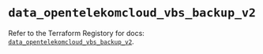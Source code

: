 # `data_opentelekomcloud_vbs_backup_v2`

Refer to the Terraform Registory for docs: [`data_opentelekomcloud_vbs_backup_v2`](https://registry.terraform.io/providers/opentelekomcloud/opentelekomcloud/1.35.4/docs/data-sources/vbs_backup_v2).
